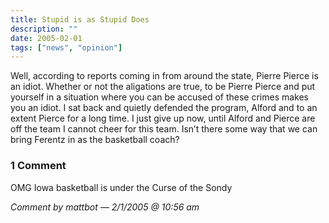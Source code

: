 ```yaml
---
title: Stupid is as Stupid Does
description: ""
date: 2005-02-01
tags: ["news", "opinion"]
---
```


Well, according to reports coming in from around the state, Pierre Pierce is an idiot. Whether or not the aligations are true, to be Pierre Pierce and put yourself in a situation where you can be accused of these crimes makes you an idiot. I sat back and quietly defended the program, Alford and to an extent Pierce for a long time. I just give up now, until Alford and Pierce are off the team I cannot cheer for this team. Isn’t there some way that we can bring Ferentz in as the basketball coach?

### 1 Comment

OMG Iowa basketball is under the Curse of the Sondy

*Comment by mattbot — 2/1/2005 @ 10:56 am*